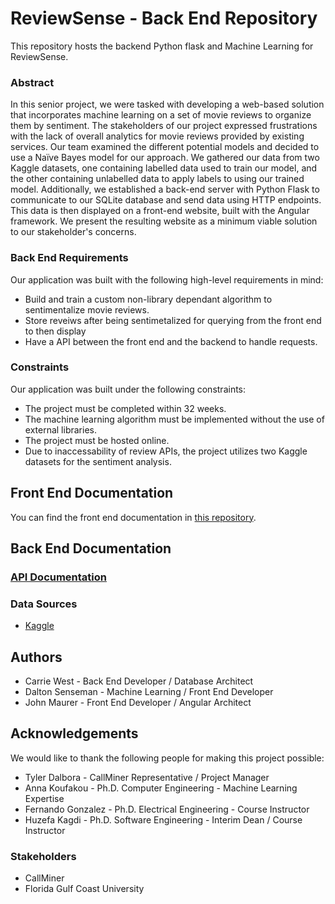 # ReviewSense - Back End Repository
This repository hosts the backend Python flask and Machine Learning for ReviewSense.

### Abstract

In this senior project, we were tasked with developing a web-based solution that incorporates machine learning on a set of movie reviews to organize them by sentiment. The stakeholders of our project expressed frustrations with the lack of overall analytics for movie reviews provided by existing services. Our team examined the different potential models and decided to use a Naïve Bayes model for our approach. We gathered our data from two Kaggle datasets, one containing labelled data used to train our model, and the other containing unlabelled data to apply labels to using our trained model. Additionally, we established a back-end server with Python Flask to communicate to our SQLite database and send data using HTTP endpoints. This data is then displayed on a front-end website, built with the Angular framework. We present the resulting website as a minimum viable solution to our stakeholder's concerns.

### Back End Requirements
Our application was built with the following high-level requirements in mind:
* Build and train a custom non-library dependant algorithm to sentimentalize movie reviews.
* Store reveiws after being sentimetalized for querying from the front end to then display
* Have a API between the front end and the backend to handle requests.

### Constraints
Our application was built under the following constraints:
* The project must be completed within 32 weeks.
* The machine learning algorithm must be implemented without the use of external libraries.
* The project must be hosted online.
* Due to inaccessability of review APIs, the project utilizes two Kaggle datasets for the sentiment analysis.


## Front End Documentation

You can find the front end documentation in [this repository](https://github.com/john-t-maurer/ReviewSenseFrontEnd).

## Back End Documentation

### [API Documentation](https://github.com/DaltonSenseman/movie-sentiment-seniorproject/blob/main/Flask%20Server/APIDocs.md#reviewsense-api)

### Data Sources
* [Kaggle](https://www.kaggle.com/)

## Authors
* Carrie West - Back End Developer / Database Architect
* Dalton Senseman - Machine Learning / Front End Developer
* John Maurer - Front End Developer / Angular Architect

## Acknowledgements
We would like to thank the following people for making this project possible:
* Tyler Dalbora - CallMiner Representative / Project Manager
* Anna Koufakou - Ph.D. Computer Engineering - Machine Learning Expertise
* Fernando Gonzalez - Ph.D. Electrical Engineering - Course Instructor
* Huzefa Kagdi - Ph.D. Software Engineering - Interim Dean / Course Instructor

### Stakeholders
* CallMiner
* Florida Gulf Coast University
